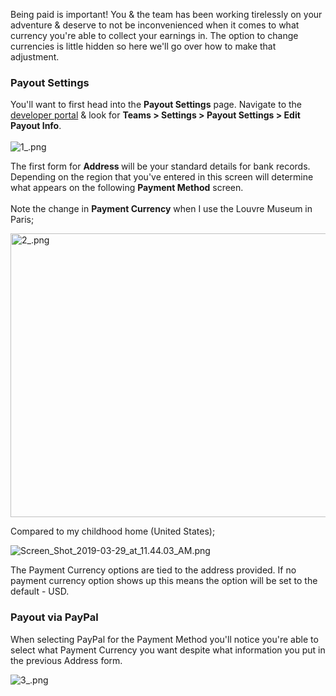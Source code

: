 <p>Being paid is important! You &amp; the team has been working tirelessly on your adventure &amp; deserve to not be inconvenienced when it comes to what currency you're able to collect your earnings in. The option to change currencies is little hidden so here we'll go over how to make that adjustment. </p>
<h3>Payout Settings</h3>
<p>You'll want to first head into the <strong>Payout Settings</strong> page. Navigate to the <a href="https://discordapp.com/developers/applications/" target="_self">developer portal</a> &amp; look for <strong>Teams &gt; Settings &gt; Payout Settings &gt; Edit Payout Info</strong>.<br><br><img src="https://support-dev.discord.com/hc/article_attachments/360025142831/1_.png" alt="1_.png"></p>
<p>The first form for <strong>Address </strong>will be your standard details for bank records. Depending on the region that you've entered in this screen will determine what appears on the following <strong>Payment Method</strong> screen. <br><br>Note the change in <strong>Payment Currency</strong> when I use the Louvre Museum in Paris; </p>
<p><img src="https://support-dev.discord.com/hc/article_attachments/360025134892/2_.png" alt="2_.png" width="1129" height="454"></p>
<p>Compared to my childhood home (United States); </p>
<p><img src="https://support-dev.discord.com/hc/article_attachments/360025151811/Screen_Shot_2019-03-29_at_11.44.03_AM.png" alt="Screen_Shot_2019-03-29_at_11.44.03_AM.png"></p>
<p class="callout">The Payment Currency options are tied to the address provided. If no payment currency option shows up this means the option will be set to the default - USD.</p>
<h3>Payout via PayPal</h3>
<p>When selecting PayPal for the Payment Method you'll notice you're able to select what Payment Currency you want despite what information you put in the previous Address form. </p>
<p><img src="https://support-dev.discord.com/hc/article_attachments/360025153291/3_.png" alt="3_.png"><br><br></p>